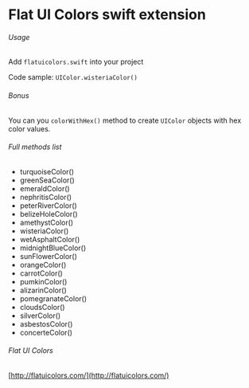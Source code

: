 # Flat UI Colors swift extension

###### Usage

Add `flatuicolors.swift` into your project

Code sample: `UIColor.wisteriaColor()`

###### Bonus

You can you `colorWithHex()` method to create `UIColor` objects with hex color values.

###### Full methods list

* turquoiseColor()   
* greenSeaColor()    
* emeraldColor()     
* nephritisColor()   
* peterRiverColor()  
* belizeHoleColor()  
* amethystColor()    
* wisteriaColor()    
* wetAsphaltColor()  
* midnightBlueColor()
* sunFlowerColor()   
* orangeColor()      
* carrotColor()      
* pumkinColor()      
* alizarinColor()    
* pomegranateColor() 
* cloudsColor()      
* silverColor()      
* asbestosColor()    
* concerteColor()    

###### Flat UI Colors
[http://flatuicolors.com/](http://flatuicolors.com/)
